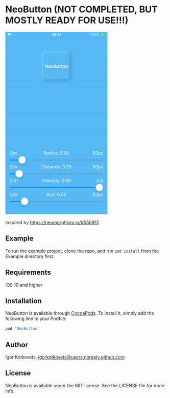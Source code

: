 # NeoButton (NOT COMPLETED, BUT MOSTLY READY FOR USE!!!)

![GitHub Logo](output.gif)

Inspired by https://neumorphism.io/#55b9f3

## Example

To run the example project, clone the repo, and run `pod install` from the Example directory first.

## Requirements

iOS 10 and higher

## Installation

NeoButton is available through [CocoaPods](https://cocoapods.org). To install
it, simply add the following line to your Podfile:

```ruby
pod 'NeoButton'
```

## Author

Igor Kotkovets, igorkotkovets@users.noreply.github.com

## License

NeoButton is available under the MIT license. See the LICENSE file for more info.
